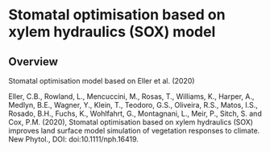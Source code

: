 # Stomatal optimisation based on xylem hydraulics (SOX) model

## Overview

Stomatal optimisation model based on Eller et al. (2020)

Eller, C.B., Rowland, L., Mencuccini, M., Rosas, T., Williams, K., Harper, A., Medlyn, B.E., Wagner, Y., Klein, T., Teodoro, G.S., Oliveira, R.S., Matos, I.S., Rosado, B.H., Fuchs, K., Wohlfahrt, G., Montagnani, L., Meir, P., Sitch, S. and Cox, P.M. (2020), Stomatal optimisation based on xylem hydraulics (SOX) improves land surface model simulation of vegetation responses to climate. New Phytol., DOI: doi:10.1111/nph.16419.
